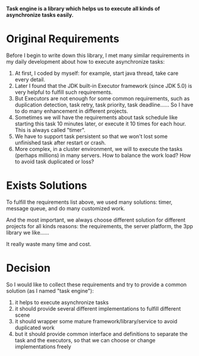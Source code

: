 **Task engine is a library which helps us to execute all kinds of asynchronize tasks easily.**

# Original Requirements

Before I begin to write down this library, I met many similar requirements in my daily development about how to execute asynchronize tasks:

1. At first, I coded by myself: for example, start java thread, take care every detail. 
2. Later I found that the JDK built-in Executor framework (since JDK 5.0) is very helpful to fulfill such requirements. 
3. But Executors are not enough for some common requirements, such as duplication detection, task retry, task priority, task deadline...... So I have to do many enhancement in different projects. 
4. Sometimes we will have the requirements about task schedule like starting this task 10 minutes later, or execute it 10 times for each hour. This is always called "timer".
5. We have to support task persistent so that we won't lost some unfinished task after restart or crash.
6. More complex, in a cluster environment, we will to execute the tasks (perhaps millions) in many servers. How to balance the work load? How to avoid task duplicated or loss? 

# Exists Solutions

To fulfill the requirements list above, we used many solutions: timer, message queue, and do many customized work. 

And the most important, we always choose different solution for different projects for all kinds reasons: the requirements, the server platform, the 3pp library we like......

It really waste many time and cost.

# Decision

So I would like to collect these requirements and try to provide a common solution (as I named "task engine"):

1. it helps to execute asynchronize tasks
2. it should provide several different implementations to fulfill different scene
3. it should wrapper some mature framework/library/service to avoid duplicated work
4. but it should provide common interface and definitions to separate the task and the executors, so that we can choose or change implementations freely


